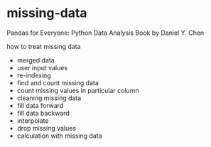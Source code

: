 # missing-data
Pandas for Everyone: Python Data Analysis
Book by Daniel Y. Chen


how to treat missing data

- merged data
- user input values
- re-indexing
- find and count missing data
- count missing values in particular column
- cleaning missing data
- fill data forward
- fill data backward
- interpolate
- drop missing values
- calculation with missing data
